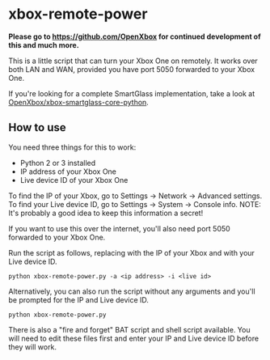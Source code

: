 xbox-remote-power
======================

**Please go to https://github.com/OpenXbox for continued development of this and much more.**

This is a little script that can turn your Xbox One on remotely. It works over both LAN and WAN, provided you have port 5050 forwarded to your Xbox One.

If you're looking for a complete SmartGlass implementation, take a look at [OpenXbox/xbox-smartglass-core-python](https://github.com/OpenXbox/xbox-smartglass-core-python).

## How to use

You need three things for this to work:
- Python 2 or 3 installed
- IP address of your Xbox One
- Live device ID of your Xbox One

To find the IP of your Xbox, go to Settings -> Network -> Advanced settings.
To find your Live device ID, go to Settings -> System -> Console info.
NOTE: It's probably a good idea to keep this information a secret!

If you want to use this over the internet, you'll also need port 5050 forwarded to your Xbox One.

Run the script as follows, replacing <ip address> with the IP of your Xbox and <live id> with your Live device ID.

```
python xbox-remote-power.py -a <ip address> -i <live id>
```

Alternatively, you can also run the script without any arguments and you'll be prompted for the IP and Live device ID.

```
python xbox-remote-power.py
```

There is also a "fire and forget" BAT script and shell script available. You will need to edit these files first and enter your IP and Live device ID before they will work.
